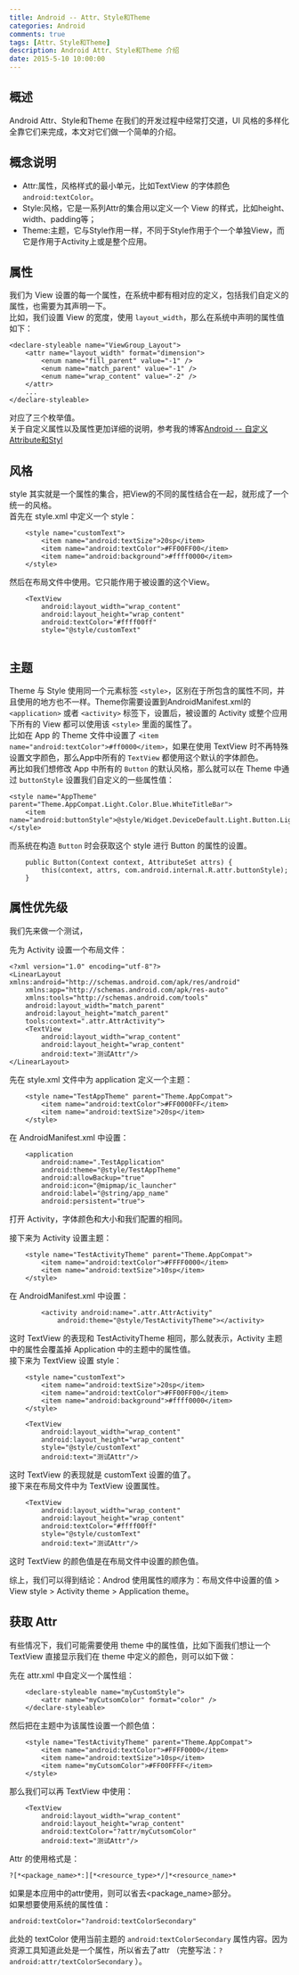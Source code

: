 ```yaml
---
title: Android -- Attr、Style和Theme
categories: Android
comments: true
tags: [Attr、Style和Theme]
description: Android Attr、Style和Theme 介绍
date: 2015-5-10 10:00:00
---
```


## 概述

Android Attr、Style和Theme 在我们的开发过程中经常打交道，UI 风格的多样化全靠它们来完成，本文对它们做一个简单的介绍。

## 概念说明

 - Attr:属性，风格样式的最小单元，比如TextView 的字体颜色 `android:textColor`。
 - Style:风格，它是一系列Attr的集合用以定义一个 View 的样式，比如height、width、padding等；
 - Theme:主题，它与Style作用一样，不同于Style作用于个一个单独View，而它是作用于Activity上或是整个应用。

## 属性

我们为 View 设置的每一个属性，在系统中都有相对应的定义，包括我们自定义的属性，也需要为其声明一下。    
比如，我们设置 View 的宽度，使用 `layout_width`，那么在系统中声明的属性值如下：    

```
<declare-styleable name="ViewGroup_Layout">
    <attr name="layout_width" format="dimension">
        <enum name="fill_parent" value="-1" />
        <enum name="match_parent" value="-1" />
        <enum name="wrap_content" value="-2" />
    </attr>
    ...
</declare-styleable>
```

对应了三个枚举值。    
关于自定义属性以及属性更加详细的说明，参考我的博客[Android -- 自定义Attribute和Styl](http://www.heqiangfly.com/2016/07/02/android-attr-style-custom/)    


## 风格

style 其实就是一个属性的集合，把View的不同的属性结合在一起，就形成了一个统一的风格。    
首先在 style.xml 中定义一个 style：     

```
    <style name="customText">
        <item name="android:textSize">20sp</item>
        <item name="android:textColor">#FF00FF00</item>
        <item name="android:background">#ffff0000</item>
    </style>
```

然后在布局文件中使用。它只能作用于被设置的这个View。     

```
    <TextView
        android:layout_width="wrap_content"
        android:layout_height="wrap_content"
        android:textColor="#ffff00ff"
        style="@style/customText"
     
```

## 主题

Theme 与 Style 使用同一个元素标签 `<style>`，区别在于所包含的属性不同，并且使用的地方也不一样。Theme你需要设置到AndroidManifest.xml的 `<application>` 或者 `<activity>` 标签下，设置后，被设置的 Activity 或整个应用下所有的 View 都可以使用该 `<style>` 里面的属性了。     
比如在 App 的 Theme 文件中设置了 `<item name="android:textColor">#ff0000</item>`，如果在使用 TextView 时不再特殊设置文字颜色，那么App中所有的 `TextView` 都使用这个默认的字体颜色。      
再比如我们想修改 App 中所有的 `Button` 的默认风格，那么就可以在 Theme 中通过 `buttonStyle` 设置我们自定义的一些属性值：    

```
<style name="AppTheme" parent="Theme.AppCompat.Light.Color.Blue.WhiteTitleBar">
    <item name="android:buttonStyle">@style/Widget.DeviceDefault.Light.Button.LightColor</item>
</style>
```

而系统在构造 `Button` 时会获取这个 style 进行 Button 的属性的设置。    

```
    public Button(Context context, AttributeSet attrs) {
        this(context, attrs, com.android.internal.R.attr.buttonStyle);
    }
```
 
## 属性优先级

我们先来做一个测试，     

先为 Activity 设置一个布局文件：     

```
<?xml version="1.0" encoding="utf-8"?>
<LinearLayout xmlns:android="http://schemas.android.com/apk/res/android"
    xmlns:app="http://schemas.android.com/apk/res-auto"
    xmlns:tools="http://schemas.android.com/tools"
    android:layout_width="match_parent"
    android:layout_height="match_parent"
    tools:context=".attr.AttrActivity">
    <TextView
        android:layout_width="wrap_content"
        android:layout_height="wrap_content"
        android:text="测试Attr"/>
</LinearLayout>
```

先在 style.xml 文件中为 application 定义一个主题：

```
    <style name="TestAppTheme" parent="Theme.AppCompat">
        <item name="android:textColor">#FF0000FF</item>
        <item name="android:textSize">20sp</item>
    </style>
```

在 AndroidManifest.xml 中设置：

```
    <application
        android:name=".TestApplication"
        android:theme="@style/TestAppTheme"
        android:allowBackup="true"
        android:icon="@mipmap/ic_launcher"
        android:label="@string/app_name"
        android:persistent="true">
```

打开 Activity，字体颜色和大小和我们配置的相同。     

接下来为 Activity 设置主题：     

```
    <style name="TestActivityTheme" parent="Theme.AppCompat">
        <item name="android:textColor">#FFFF0000</item>
        <item name="android:textSize">10sp</item>
    </style>
```

在 AndroidManifest.xml 中设置：     

```
        <activity android:name=".attr.AttrActivity"
            android:theme="@style/TestActivityTheme"></activity>
```

这时 TextView 的表现和 TestActivityTheme 相同，那么就表示，Activity 主题中的属性会覆盖掉 Application 中的主题中的属性值。     
接下来为 TextView 设置 style：     

```
    <style name="customText">
        <item name="android:textSize">20sp</item>
        <item name="android:textColor">#FF00FF00</item>
        <item name="android:background">#ffff0000</item>
    </style>
```

```
    <TextView
        android:layout_width="wrap_content"
        android:layout_height="wrap_content"
        style="@style/customText"
        android:text="测试Attr"/>
```

这时 TextView 的表现就是 customText 设置的值了。     
接下来在布局文件中为 TextView 设置属性。     

```
    <TextView
        android:layout_width="wrap_content"
        android:layout_height="wrap_content"
        android:textColor="#ffff00ff"
        style="@style/customText"
        android:text="测试Attr"/>
```

这时 TextView 的颜色值是在布局文件中设置的颜色值。     

综上，我们可以得到结论：Androd 使用属性的顺序为：布局文件中设置的值 > View style > Activity theme > Application theme。     

## 获取 Attr

有些情况下，我们可能需要使用 theme 中的属性值，比如下面我们想让一个 TextView 直接显示我们在 theme 中定义的颜色，则可以如下做：     

先在 attr.xml 中自定义一个属性组：

```
    <declare-styleable name="myCustomStyle">
        <attr name="myCutsomColor" format="color" />
    </declare-styleable>
```

然后把在主题中为该属性设置一个颜色值：

```
    <style name="TestActivityTheme" parent="Theme.AppCompat">
        <item name="android:textColor">#FFFF0000</item>
        <item name="android:textSize">10sp</item>
        <item name="myCutsomColor">#FF00FFFF</item>
    </style>
```

那么我们可以再 TextView 中使用：

```
    <TextView
        android:layout_width="wrap_content"
        android:layout_height="wrap_content"
        android:textColor="?attr/myCutsomColor"
        android:text="测试Attr"/>
```

Attr 的使用格式是：

```
?[*<package_name>*:][*<resource_type>*/]*<resource_name>*
```

如果是本应用中的attr使用，则可以省去<package_name>部分。     
如果想要使用系统的属性值：

```
android:textColor="?android:textColorSecondary"
```

此处的 textColor 使用当前主题的 `android:textColorSecondary` 属性内容。因为资源工具知道此处是一个属性，所以省去了attr （完整写法：`?android:attr/textColorSecondary` ）。
